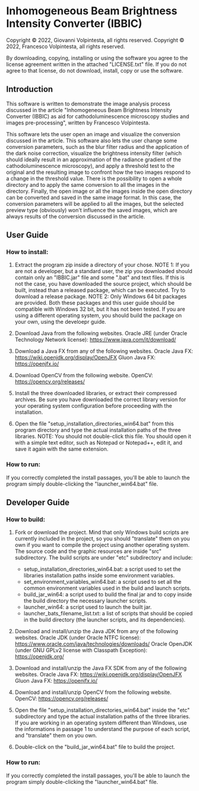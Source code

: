 # Inhomogeneous Beam Brightness Intensity Converter (IBBIC)

Copyright © 2022, Giovanni Volpintesta, all rights reserved.
Copyright © 2022, Francesco Volpintesta, all rights reserved.

By downloading, copying, installing or using the software you agree
to the license agreement written in the attached "LICENSE.txt" file.
If you do not agree to that license, do not download, install,
copy or use the software.

## Introduction

This software is written to demonstrate the image analysis process discussed in the article
"Inhomogeneous Beam Brightness Intensity Converter (IBBIC) as aid for cathodoluminescence
microscopy studies and images pre-processing", written by Francesco Volpintesta.

This software lets the user open an image and visualize the conversion discussed in the article.
This software also lets the user change some conversion parameters, such as the blur filter radius
and the application of the dark noise correction, visualize the brightness intensity filter (which should
ideally result in an approximation of the radiance gradient of the cathodoluminescence microscopy), and
apply a threshold test to the original and the resulting image to confront how the two images respond to
a change in the threshold value.
There is the possibility to open a whole directory and to apply the same conversion to all the images in
the directory.
Finally, the open image or all the images inside the open directory can be converted and saved in the same
image format. In this case, the conversion parameters will be applied to all the images, but the selected
preview type (obviously) won't influence the saved images, which are always results of the conversion
discussed in the article.



## User Guide

### How to install:

1) Extract the program zip inside a directory of your chose.
	NOTE 1: If you are not a developer, but a standard user, the zip you downloaded should contain only an "IBBIC.jar" file and some ".bat" and text files.
	If this is not the case, you have downloaded the source project, which should be built, instead than a released package, which can be executed.
	Try to download a release package.
	NOTE 2: Only Windows 64 bit packages are provided.
	Both these packages and this user guide should be compatible with Windows 32 bit, but it has not been tested.
	If you are using a different operating system, you should build the package on your own, using the develoepr guide.

2) Download Java from the following websites.
	Oracle JRE (under Oracle Technology Network license): https://www.java.com/it/download/

3) Download a Java FX from any of the following websites.
	Oracle Java FX: https://wiki.openjdk.org/display/OpenJFX
	Gluon Java FX: https://openjfx.io/

4) Download OpenCV from the following website.
	OpenCV: https://opencv.org/releases/
		
5) Install the three downloaded libraries, or extract their compressed archives.
	Be sure you have downloaded the correct library version for your operating system configuration before proceeding with the installation.

6) Open the file "setup_installation_directories_win64.bat" from this program directory and type the actual installation paths of the three libraries.
	NOTE: You should not double-click this file.
	You should open it with a simple text editor, such as Notepad or Notepad++, edit it, and save it again with the same extension.

### How to run:
		
If you correctly completed the install passages, you'll be able to launch the program simply double-clicking the "launcher_win64.bat" file.


## Developer Guide

### How to build:

1) Fork or download the project.
	Mind that only Windows build scripts are currently included in the project, so you should "translate" them on you own if you want to compile the project using another operating system.
	The source code and the graphic resources are inside "src" subdirectory.
	The build scripts are under "etc" subdirectory and include:
	- setup_installation_directories_win64.bat: a script used to set the libraries installation paths inside some environment variables.
	- set_environment_variables_win64.bat: a script used to set all the common environment variables used in the build and launch scripts.
	- build_jar_win64: a script used to build the final jar and to copy inside the build directory the necessary launcher scripts.
	- launcher_win64: a script used to launch the built jar.
	- launcher_bats_filename_list.txt: a list of scripts that should be copied in the build directory (the launcher scripts, and its dependencies).
	
2) Download and install/unzip the Java JDK from any of the following websites.
		Oracle JDK (under Oracle NTFC license): https://www.oracle.com/java/technologies/downloads/
		Oracle OpenJDK (under GNU GPLv2 license with Classpath Exception): https://openjdk.org/

3) Download and install/unzip the Java FX SDK from any of the following websites.
		Oracle Java FX: https://wiki.openjdk.org/display/OpenJFX
		Gluon Java FX: https://openjfx.io/

3) Download and install/unzip OpenCV from the following website.
		OpenCV: https://opencv.org/releases/
		
5) Open the file "setup_installation_directories_win64.bat" inside the "etc" subdirectory and type the actual installation paths of the three libraries.
	If you are working in an operating system different than Windows, use the informations in passage 1 to understand the purpose of each script, and "translate" them on you own.
		
6) Double-click on the "build_jar_win64.bat" file to build the project.

### How to run:
		
If you correctly completed the install passages, you'll be able to launch the program simply double-clicking the "launcher_win64.bat" file.
